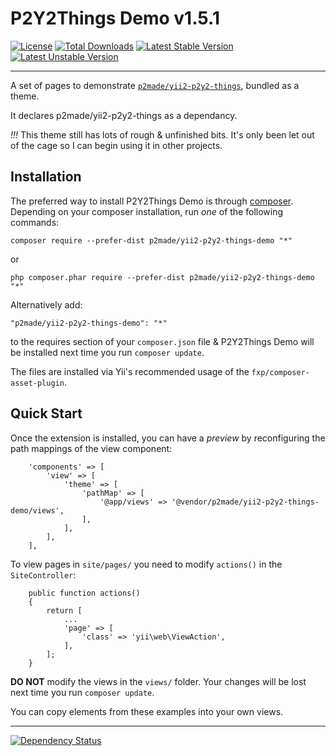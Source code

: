 P2Y2Things Demo v1.5.1
======================

[![License](https://poser.pugx.org/p2made/yii2-p2y2-things-demo/license)](https://packagist.org/packages/p2made/yii2-p2y2-things-demo)
[![Total Downloads](https://poser.pugx.org/p2made/yii2-p2y2-things-demo/downloads)](https://packagist.org/packages/p2made/yii2-p2y2-things-demo)
[![Latest Stable Version](https://poser.pugx.org/p2made/yii2-p2y2-things-demo/v/stable)](https://packagist.org/packages/p2made/yii2-p2y2-things-demo)
[![Latest Unstable Version](https://poser.pugx.org/p2made/yii2-p2y2-things-demo/v/unstable)](https://packagist.org/packages/p2made/yii2-p2y2-things-demo)

---

A set of pages to demonstrate [`p2made/yii2-p2y2-things`](https://github.com/p2made/yii2-p2y2-things), bundled as a theme.

It declares p2made/yii2-p2y2-things as a dependancy.

*!!!* This theme still has lots of rough & unfinished bits. It's only been let out of the cage so I can begin using it in other projects.

Installation
------------

The preferred way to install P2Y2Things Demo is through [composer](http://getcomposer.org/download/).
Depending on your composer installation, run *one* of the following commands:

```
composer require --prefer-dist p2made/yii2-p2y2-things-demo "*"
```

or

```
php composer.phar require --prefer-dist p2made/yii2-p2y2-things-demo "*"
```

Alternatively add:

```
"p2made/yii2-p2y2-things-demo": "*"
```

to the requires section of your `composer.json` file & P2Y2Things Demo will be installed next time you run `composer update`.

The files are installed via Yii's recommended usage of the `fxp/composer-asset-plugin`.

Quick Start
-----------

Once the extension is installed, you can have a *preview* by reconfiguring the path mappings of the view component:

```
	'components' => [
		'view' => [
			'theme' => [
				'pathMap' => [
					'@app/views' => '@vendor/p2made/yii2-p2y2-things-demo/views',
				],
			],
		],
	],
```

To view pages in `site/pages/` you need to modify `actions()` in the `SiteController`:

```
	public function actions()
	{
		return [
			...
			'page' => [
				'class' => 'yii\web\ViewAction',
			],
		];
	}
```

**DO NOT** modify the views in the  `views/` folder. Your changes will be lost next time you run `composer update`.

You can copy elements from these examples into your own views.

---
[![Dependency Status](https://www.versioneye.com/user/projects/56e14929df573d0048dafebb/badge.svg?style=flat)](https://www.versioneye.com/user/projects/56e14929df573d0048dafebb)
